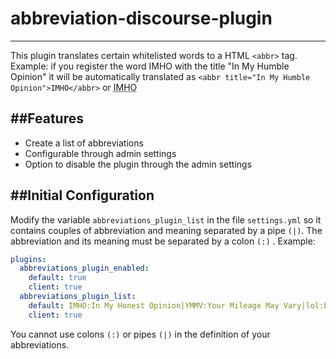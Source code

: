 # abbreviation-discourse-plugin
----------
This plugin translates certain whitelisted words to a HTML `<abbr>` tag. Example: if you register the word IMHO with the title "In My Humble Opinion" it will be automatically translated as `<abbr title="In My Humble Opinion">IMHO</abbr>` or <abbr title="In My Humble Opinion">IMHO</abbr>

##Features
----------
* Create a list of abbreviations
* Configurable through admin settings
* Option to disable the plugin through the admin settings

##Initial Configuration
----------
Modify the variable `abbreviations_plugin_list` in the file `settings.yml` so it contains couples of abbreviation and meaning separated by a pipe `(|)`. The abbreviation and its meaning must be separated by a colon `(:)` .
 Example:

```yaml
plugins:
  abbreviations_plugin_enabled:
    default: true
    client: true
  abbreviations_plugin_list:
    default: IMHO:In My Honest Opinion|YMMV:Your Mileage May Vary|lol:Laughing Out Loud
    client: true
```
You cannot use colons  `(:)` or pipes `(|)` in the definition of your abbreviations.

